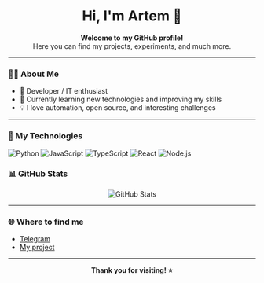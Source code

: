 <h1 align="center">Hi, I'm Artem 👋</h1>

<p align="center">
  <b>Welcome to my GitHub profile!</b><br>
  Here you can find my projects, experiments, and much more.
</p>

---

### 🧑‍💻 About Me

- 💼 Developer / IT enthusiast
- 🌱 Currently learning new technologies and improving my skills
- 💡 I love automation, open source, and interesting challenges

---

### 🚀 My Technologies

![Python](https://img.shields.io/badge/-Python-333?style=for-the-badge&logo=python)
![JavaScript](https://img.shields.io/badge/-JavaScript-333?style=for-the-badge&logo=javascript)
![TypeScript](https://img.shields.io/badge/-TypeScript-333?style=for-the-badge&logo=typescript)
![React](https://img.shields.io/badge/-React-333?style=for-the-badge&logo=react)
![Node.js](https://img.shields.io/badge/-Node.js-333?style=for-the-badge&logo=node.js)

### 📊 GitHub Stats

<p align="center">
  <img src="https://github-readme-stats.vercel.app/api?username=sevensis-dev&show_icons=true&theme=tokyonight" alt="GitHub Stats" />
</p>

---

### 🌐 Where to find me

- [Telegram](https://t.me/sevensislife)
- [My project](https://sevensis.ru)

---

<p align="center">
  <b>Thank you for visiting! ⭐️</b>
</p>
